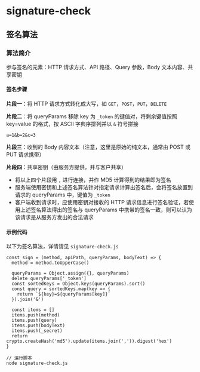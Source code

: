 # signature-check

## 签名算法
### 算法简介
参与签名的元素：HTTP 请求方式、API 路径、Query 参数，Body 文本内容、共享密钥

#### 签名步骤
**片段一**：将 HTTP 请求方式转化成大写，如 `GET`，`POST`，`PUT`，`DELETE`

**片段二**：将 queryParams 移除 key 为 `_token` 的键值对，将剩余键值按照 key=value 的格式，按 ASCII 字典序排列并以 `&` 符号拼接

```
a=1&b=2&c=3
```

**片段三**：收到的 Body 内容文本（注意，这里是原始的纯文本，通常由 POST 或 PUT 请求携带）

**片段四**：共享密钥（由服务方提供，并与客户共享）

* 将以上四个片段用 `,` 进行连接，并作 MD5 计算得到的结果即为签名
* 服务端使用密钥和上述签名算法针对指定请求计算出签名后，会将签名放置到请求的 queryParams 中，键值为 `_token`
* 客户端收到请求时，应使用密钥对接收的 HTTP 请求信息进行签名验证，若使用上述签名算法得出的签名与 queryParams 中携带的签名一致，则可以认为该请求是从服务方发出的合法请求

#### 示例代码
以下为签名算法，详情请见 `signature-check.js`

```
const sign = (method, apiPath, queryParams, bodyText) => {
  method = method.toUpperCase()

  queryParams = Object.assign({}, queryParams)
  delete queryParams['_token']
  const sortedKeys = Object.keys(queryParams).sort()
  const query = sortedKeys.map(key => {
    return `${key}=${queryParams[key]}`
  }).join('&')

  const items = []
  items.push(method)
  items.push(query)
  items.push(bodyText)
  items.push(_secret)
  return crypto.createHash('md5').update(items.join(',')).digest('hex')
}
```

```
// 运行脚本
node signature-check.js
```

